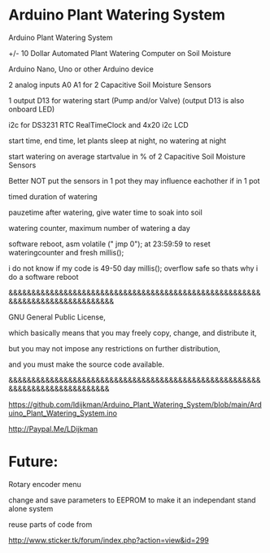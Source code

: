 # Arduino Plant Watering System
Arduino Plant Watering System

+/- 10 Dollar Automated Plant Watering Computer on Soil Moisture

Arduino Nano, Uno or other Arduino device

2 analog inputs A0 A1 for 2 Capacitive Soil Moisture Sensors 

1 output D13 for watering start (Pump and/or Valve) (output D13 is also onboard LED)

i2c for DS3231 RTC RealTimeClock and 4x20 i2c LCD

start time, end time, let plants sleep at night, no watering at night

start watering on average startvalue in % of 2 Capacitive Soil Moisture Sensors 

Better NOT put the sensors in 1 pot they may influence eachother if in 1 pot

timed duration of watering

pauzetime after watering, give water time to soak into soil

watering counter, maximum number of watering a day

software reboot, asm volatile (" jmp 0"); at 23:59:59 to reset wateringcounter and fresh millis();

i do not know if my code is 49-50 day millis(); overflow safe so thats why i do a software reboot

&&&&&&&&&&&&&&&&&&&&&&&&&&&&&&&&&&&&&&&&&&&&&&&&&&&&&&&&&&&&&&&&&&&&&&&&&&&&&&

GNU General Public License,

which basically means that you may freely copy, change, and distribute it,

but you may not impose any restrictions on further distribution,

and you must make the source code available.

&&&&&&&&&&&&&&&&&&&&&&&&&&&&&&&&&&&&&&&&&&&&&&&&&&&&&&&&&&&&&&&&&&&&&&&&&&&&&


https://github.com/ldijkman/Arduino_Plant_Watering_System/blob/main/Arduino_Plant_Watering_System.ino


http://Paypal.Me/LDijkman

#
# Future:

Rotary encoder menu 

change and save parameters to EEPROM to make it an independant stand alone system

reuse parts of code from

http://www.sticker.tk/forum/index.php?action=view&id=299
